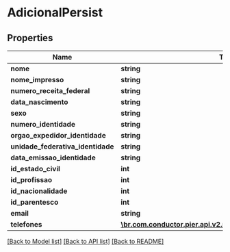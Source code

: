 # AdicionalPersist

## Properties
Name | Type | Description | Notes
------------ | ------------- | ------------- | -------------
**nome** | **string** | {{{adicional_persist_nome_value}}} | 
**nome_impresso** | **string** | {{{adicional_persist_nome_impresso_value}}} | [optional] 
**numero_receita_federal** | **string** | {{{adicional_persist_numero_receita_federal_value}}} | 
**data_nascimento** | **string** | {{{adicional_persist_data_nascimento_value}}} | [optional] 
**sexo** | **string** | {{{adicional_persist_sexo_value}}} | [optional] 
**numero_identidade** | **string** | {{{adicional_persist_numero_identidade_value}}} | [optional] 
**orgao_expedidor_identidade** | **string** | {{{adicional_persist_orgao_expedidor_identidade_value}}} | [optional] 
**unidade_federativa_identidade** | **string** | {{{adicional_persist_unidade_federativa_identidade_value}}} | [optional] 
**data_emissao_identidade** | **string** | {{{adicional_persist_data_emissao_identidade_value}}} | [optional] 
**id_estado_civil** | **int** | {{{adicional_persist_id_estado_civil_value}}} | [optional] 
**id_profissao** | **int** | {{{adicional_persist_id_profissao_value}}} | [optional] 
**id_nacionalidade** | **int** | {{{adicional_persist_id_nacionalidade_value}}} | [optional] 
**id_parentesco** | **int** | {{{adicional_persist_id_parentesco_value}}} | [optional] 
**email** | **string** | {{{adicional_persist_email_value}}} | [optional] 
**telefones** | [**\br.com.conductor.pier.api.v2.model\TelefoneAdicionalPersist[]**](TelefoneAdicionalPersist.md) | {{{adicional_persist_telefones_value}}} | [optional] 

[[Back to Model list]](../README.md#documentation-for-models) [[Back to API list]](../README.md#documentation-for-api-endpoints) [[Back to README]](../README.md)


